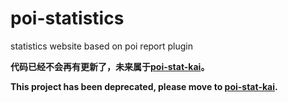 # poi-statistics

statistics website based on poi report plugin

__代码已经不会再有更新了，未来属于[poi-stat-kai](https://github.com/kcwikizh/poi-stat-kai)。__

__This project has been deprecated, please move to [poi-stat-kai](https://github.com/kcwikizh/poi-stat-kai).__
